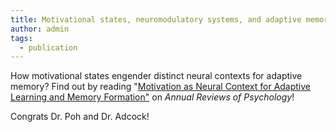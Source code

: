 ```yaml
---
title: Motivational states, neuromodulatory systems, and adaptive memory. Read Dr. Poh's review paper on the Annual Reviews of Psychology!
author: admin
tags:
  - publication
---
```

<p> How motivational states engender distinct neural contexts for adaptive memory? Find out by reading "<a href="url">Motivation as Neural Context for Adaptive Learning and Memory Formation"</a> on <i>Annual Reviews of Psychology</i>! </p>

<p> Congrats Dr. Poh and Dr. Adcock!</p>
